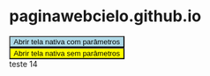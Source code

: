 # paginawebcielo.github.io
<script>
  var obj = {id: 1, name: 'teste-JSON'}
  var str = JSON.stringify(obj);

</script>
<button style="background-color: lightblue;" type="button" onclick="flowP.openNativeScreenWithParams(str);">Abrir tela nativa com parâmetros</button><br/>
<button style="background-color: yellow;" type="button" onclick="flow.openNativeScreen();">Abrir tela nativa sem parâmetros</button><br/>
teste 14
